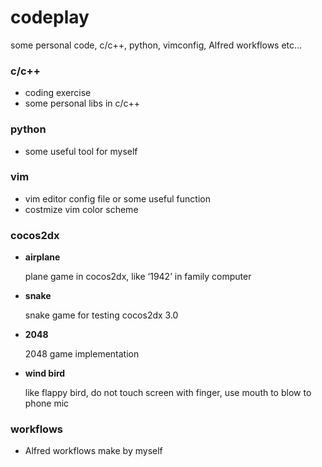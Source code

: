 
codeplay
===========

some personal code, c/c++, python, vimconfig, Alfred workflows etc...

### c/c++

- coding exercise
- some personal libs in c/c++

### python

- some useful tool for myself

### vim

- vim editor config file or some useful function
- costmize vim color scheme

### cocos2dx

- **airplane**

  plane game in cocos2dx, like ‘1942’ in family computer

- **snake**

  snake game for testing cocos2dx 3.0

- **2048**

  2048 game implementation

- **wind bird**

  like flappy bird, do not touch screen with finger, use mouth to blow to phone mic


### workflows

- Alfred workflows make by myself

